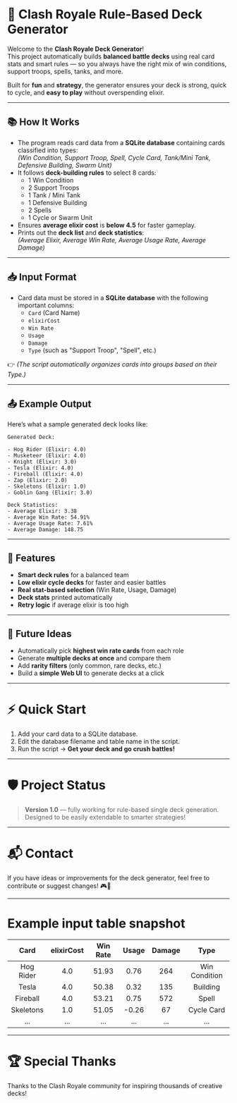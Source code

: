 # 🏰 Clash Royale Rule-Based Deck Generator

Welcome to the **Clash Royale Deck Generator**!  
This project automatically builds **balanced battle decks** using real card stats and smart rules — so you always have the right mix of win conditions, support troops, spells, tanks, and more.

Built for **fun** and **strategy**, the generator ensures your deck is strong, quick to cycle, and **easy to play** without overspending elixir.

---

## 📚 How It Works
- The program reads card data from a **SQLite database** containing cards classified into types:  
  *(Win Condition, Support Troop, Spell, Cycle Card, Tank/Mini Tank, Defensive Building, Swarm Unit)*  
- It follows **deck-building rules** to select 8 cards:  
  - 1 Win Condition  
  - 2 Support Troops  
  - 1 Tank / Mini Tank  
  - 1 Defensive Building  
  - 2 Spells  
  - 1 Cycle or Swarm Unit  
- Ensures **average elixir cost** is **below 4.5** for faster gameplay.
- Prints out the **deck list** and **deck statistics**:  
  *(Average Elixir, Average Win Rate, Average Usage Rate, Average Damage)*

---

## 📥 Input Format
- Card data must be stored in a **SQLite database** with the following important columns:
  - `Card` (Card Name)
  - `elixirCost`
  - `Win Rate`
  - `Usage`
  - `Damage`
  - `Type` (such as "Support Troop", "Spell", etc.)

👉 *(The script automatically organizes cards into groups based on their Type.)*

---

## 📤 Example Output

Here’s what a sample generated deck looks like:

```
Generated Deck:

- Hog Rider (Elixir: 4.0)
- Musketeer (Elixir: 4.0)
- Knight (Elixir: 3.0)
- Tesla (Elixir: 4.0)
- Fireball (Elixir: 4.0)
- Zap (Elixir: 2.0)
- Skeletons (Elixir: 1.0)
- Goblin Gang (Elixir: 3.0)

Deck Statistics:
- Average Elixir: 3.38
- Average Win Rate: 54.91%
- Average Usage Rate: 7.61%
- Average Damage: 148.75
```

---

## 🎯 Features
- **Smart deck rules** for a balanced team
- **Low elixir cycle decks** for faster and easier battles
- **Real stat-based selection** (Win Rate, Usage, Damage)
- **Deck stats** printed automatically
- **Retry logic** if average elixir is too high

---

## 🚀 Future Ideas
- Automatically pick **highest win rate cards** from each role
- Generate **multiple decks at once** and compare them
- Add **rarity filters** (only common, rare decks, etc.)
- Build a **simple Web UI** to generate decks at a click

---

# ⚡ Quick Start
1. Add your card data to a SQLite database.
2. Edit the database filename and table name in the script.
3. Run the script → **Get your deck and go crush battles!**

---

# 🛡️ Project Status
> **Version 1.0** — fully working for rule-based single deck generation.  
> Designed to be easily extendable to smarter strategies!

---

# 📬 Contact
If you have ideas or improvements for the deck generator, feel free to contribute or suggest changes! 🎮👑

---

# Example input table snapshot

| Card | elixirCost | Win Rate | Usage | Damage | Type |
|:----:|:----------:|:--------:|:-----:|:------:|:----:|
| Hog Rider | 4.0 | 51.93 | 0.76 | 264 | Win Condition |
| Tesla | 4.0 | 50.38 | 0.32 | 135 | Building |
| Fireball | 4.0 | 53.21 | 0.75 | 572 | Spell |
| Skeletons | 1.0 | 51.05 | -0.26 | 67 | Cycle Card |
| ... | ... | ... | ... | ... | ... |

---

# 🏆 Special Thanks
Thanks to the Clash Royale community for inspiring thousands of creative decks!

